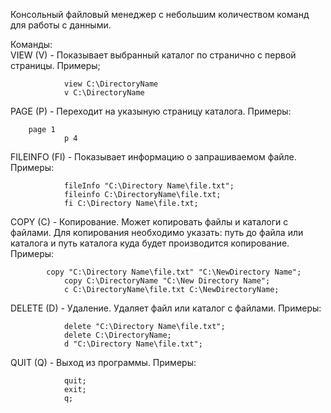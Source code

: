 Консольный файловый менеджер с небольшим количеством команд для работы с данными. 

Команды:			
VIEW (V) -      Показывает выбранный каталог по странично с первой страницы.
                Примеры;
		
                view C:\DirectoryName
                v C:\DirectoryName

PAGE (P) -      Переходит на указыную страницу каталога.
                Примеры:
                
		page 1
                p 4

FILEINFO (FI) - Показывает информацию о запрашиваемом файле.
                Примеры:
		
                fileInfo "C:\Directory Name\file.txt";
                fileinfo C:\DirectoryName\file.txt;
                fi C:\Directory Name\file.txt;


COPY (C) -      Копирование. Может копировать файлы и каталоги с файлами.
                Для копирования необходимо указать:
                путь до файла или каталога и путь каталога
			куда будет производится копирование.
                Примеры:
		
       		copy "C:\Directory Name\file.txt" "C:\NewDirectory Name";
                copy C:\DirectoryName "C:\New Directory Name";
               	c C:\DirectoryName\file.txt C:\NewDirectoryName;


DELETE (D) -    Удаление. Удаляет файл или каталог с файлами.
                Примеры:
		
                delete "C:\Directory Name\file.txt";
                delete C:\DirectoryName;
                d "C:\Directory Name\file.txt";


QUIT (Q) -      Выход из программы.
                Примеры:
		
                quit;
                exit;
                q;
